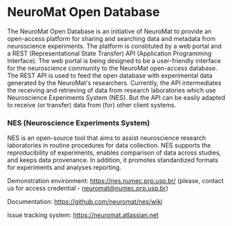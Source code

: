 NeuroMat Open Database
=====================================

The NeuroMat Open Database is an initiative of NeuroMat to provide an open-access platform for sharing and searching data and metadata from neuroscience experiments. The platform is constituted by a web portal and a REST (Representational State Transfer) API (Application Programming Interface). The web portal is being designed to be a user-friendly interface for the neuroscience community to the NeuroMat open-access database. The REST API is used to feed the open database with experimental data generated by the NeuroMat's researchers. Currently, the API intermediates the receiving and retrieving of data from research laboratories which use Neuroscience Experiments System (NES). But the API can be easily adapted to receive (or transfer) data from (for) other client systems.

### NES (Neuroscience Experiments System)

NES is an open-source tool that aims to assist neuroscience research laboratories in routine procedures for data collection. NES supports the reproducibility of experiments, enables comparison of data across studies, and keeps data provenance. In addition, it promotes standardized formats for experiments and analyses reporting.

Demonstration environment: https://nes.numec.prp.usp.br/ (please, contact us for access credential - neuromat@numec.prp.usp.br)

Documentation: https://github.com/neuromat/nes/wiki

Issue tracking system: https://neuromat.atlassian.net

